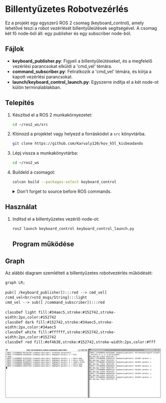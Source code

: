 # Billentyűzetes Robotvezérlés

Ez a projekt egy egyszerű ROS 2 csomag (keyboard_control), amely lehetővé teszi a robot vezérlését billentyűleütések segítségével. A csomag két fő node-ból áll: egy publisher és egy subscriber node-ból.

## Fájlok
- **keyboard_publisher.py**: Figyeli a billentyűleütéseket, és a megfelelő vezérlési parancsokat elküldi a 'cmd_vel' témára.
- **command_subscriber.py**: Feliratkozik a 'cmd_vel' témára, és kiírja a kapott vezérlési parancsokat.
- **launch/keyboard_control_launch.py**: Egyszerre indítja el a két node-ot külön terminálablakban.

## Telepítés
1. Készítsd el a ROS 2 munkakörnyezetet:
   ```bash
   cd ~/ros2_ws/src
   ```
2. Klónozd a projektet vagy helyezd a forráskódot a `src` könyvtárba.
   ```bash
   git clone https://github.com/Karvaly120/kov_h5l_kisbeadando
   ```   
3. Lépj vissza a munkakönyvtárba:
   ```bash
   cd ~/ros2_ws
   ```
4. Buildeld a csomagot:
   ```bash
   colcon build --packages-select keyboard_control
   ```
   <details>
   <summary> Don't forget to source before ROS commands.</summary>

   ``` bash
   source ~/ros2_ws/install/setup.bash
   ```
</details>

## Használat
1. Indítsd el a billentyűzetes vezérlő node-ot:
   ```bash
   ros2 launch keyboard_control keyboard_control_launch.py
   ```

   ## Program működése

## Graph

Az alábbi diagram szemlélteti a billentyűzetes robotvezérlés működését:

```mermaid
graph LR;

pub([ /keyboard_publisher]):::red --> cmd_vel[ /cmd_vel<br/>std_msgs/String]:::light
cmd_vel --> sub([ /command_subscriber]):::red

classDef light fill:#34aec5,stroke:#152742,stroke-width:2px,color:#152742  
classDef dark fill:#152742,stroke:#34aec5,stroke-width:2px,color:#34aec5
classDef white fill:#ffffff,stroke:#152742,stroke-width:2px,color:#152742
classDef red fill:#ef4638,stroke:#152742,stroke-width:2px,color:#fff
```


![](img/mukodes.png)
